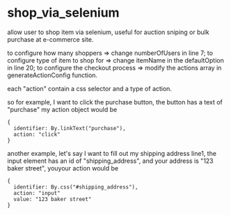 # shop_via_selenium
allow user to shop item via selenium, useful for auction sniping or bulk purchase at e-commerce site.

to configure how many shoppers => change numberOfUsers in line 7;
to configure type of item to shop for => change itemName in the defaultOption in line 20;
to configure the checkout process => modify the actions array in generateActionConfig function.

each "action" contain a css selector and a type of action.

so for example, I want to click the purchase button, the button has a text of "purchase"
my action object would be 
```
{
  identifier: By.linkText("purchase"),
  action: "click"
}
```

another example, let's say I want to fill out my shipping address line1, the input element has an id of "shipping_address",
and your address is "123 baker street", youyour action would be
```
{
  identifier: By.css("#shipping_address"),
  action: "input"
  value: "123 baker street"
}
```
